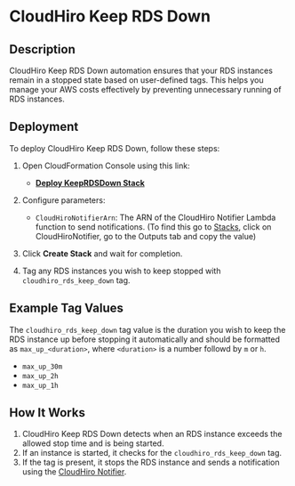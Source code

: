 # CloudHiro Keep RDS Down

## Description

CloudHiro Keep RDS Down automation ensures that your RDS instances remain in a stopped state based on user-defined tags. This helps you manage your AWS costs effectively by preventing unnecessary running of RDS instances.


## Deployment

To deploy CloudHiro Keep RDS Down, follow these steps:

1. Open CloudFormation Console using this link:
   - **[Deploy KeepRDSDown Stack](https://us-east-2.console.aws.amazon.com/cloudformation/home?region=us-east-2#/stacks/create?stackName=CloudHiroKeepRDSDown&templateURL=https://cloudhiro-public.s3.us-east-2.amazonaws.com/CloudHiroKeepRDSDown.yaml)**

2. Configure parameters:
   - `CloudHiroNotifierArn`: The ARN of the CloudHiro Notifier Lambda function to send notifications. (To find this go to [Stacks](https://us-east-2.console.aws.amazon.com/cloudformation/home?region=us-east-2#/stacks/), click on CloudHiroNotifier, go to the Outputs tab and copy the value)

3. Click **Create Stack** and wait for completion.

4. Tag any RDS instances you wish to keep stopped with `cloudhiro_rds_keep_down` tag.


## Example Tag Values

The `cloudhiro_rds_keep_down` tag value is the duration you wish to keep the RDS instance up before stopping it automatically and should be formatted as `max_up_<duration>`, where `<duration>` is a number followd by `m` or `h`.
- `max_up_30m`
- `max_up_2h`
- `max_up_1h`


## How It Works

1. CloudHiro Keep RDS Down detects when an RDS instance exceeds the allowed stop time and is being started.
2. If an instance is started, it checks for the `cloudhiro_rds_keep_down` tag.
3. If the tag is present, it stops the RDS instance and sends a notification using the [CloudHiro Notifier](/AWS/Notifier/README.md).